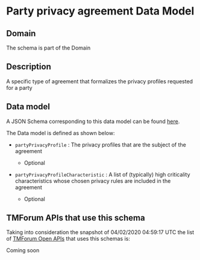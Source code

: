 # Party privacy agreement Data Model

## Domain

The  schema is part of the  Domain

## Description

A specific type of agreement that formalizes the privacy profiles requested for a party

## Data model

A JSON Schema corresponding to this data model can be found
[here](https://github.com/tmforum-rand/schemas/blob/candidates/EngagedParty/PartyPrivacyAgreement.schema.json).

The Data model is defined as shown below:

- `partyPrivacyProfile` : The privacy profiles that are the subject of the agreement

  - Optional


- `partyPrivacyProfileCharacteristic` : A list of (typically) high criticality characteristics whose chosen privacy rules are included in the agreement

  - Optional






## TMForum APIs that use this schema

Taking into consideration the snapshot of 04/02/2020 04:59:17 UTC the list of [TMForum Open APIs](https://www.tmforum.org/open-apis/) that uses this schemas is:

Coming soon